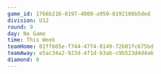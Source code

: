 ```yaml
---
game_id: 1766b216-8197-4008-a950-8192108b5ded
division: U12
round: 9
day: No Game
time: This Week
teamHome: 02ff665e-f744-47f4-8149-72b81fc675bd
teamAway: e5ac34a2-923d-4f1d-b3ab-c9b523d4d4a6
diamond: 0
---
```

